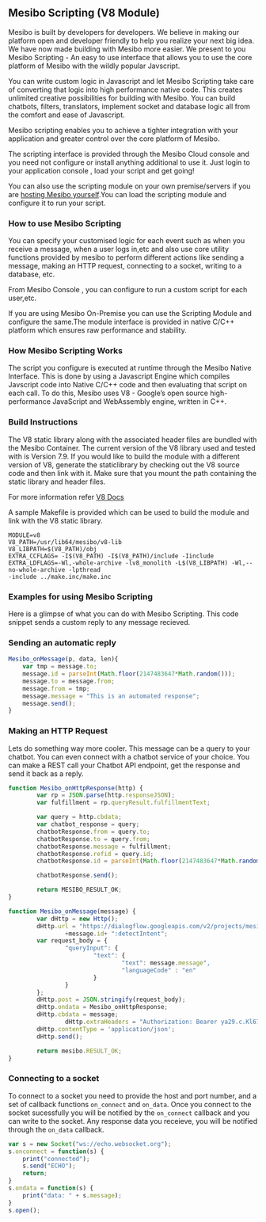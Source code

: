 ## Mesibo Scripting (V8 Module) 

Mesibo is built by developers for developers. We believe in making our platform open and developer friendly to help you realize your next big idea. We have now made building with Mesibo more easier. We present to you Mesibo Scripting - An easy to use interface that allows you to use the core platform of Mesibo with the wildly popular Javscript.

You can write custom logic in Javascript and let Mesibo Scripting take care of converting that logic into high performance native code. This creates unlimited creative possibilities for building with Mesibo. You can build chatbots, filters, translators, implement socket and database logic all from the comfort and ease of Javascript. 

Mesibo scripting enables you to achieve a tighter integration with your application and greater control over the core platform of Mesibo.

The scripting interface is provided through the Mesibo Cloud console and you need not configure or install anything additional to use it. Just login to your application console , load your script and get going! 

You can also use the scripting module on your own premise/servers if you are [hosting Mesibo yourself](https://mesibo.com/documentation/on-premise/).You can load the scripting module and configure it to run your script.

### How to use Mesibo Scripting
You can specify your customised logic for each event such as when you receive a message, when a user logs in,etc and also use core utility functions provided by mesibo to perform different actions like sending a message, making an HTTP request, connecting to a socket, writing to a database, etc.
 
From Mesibo Console , you can configure to run a custom script for each user,etc. 

If you are using Mesibo On-Premise you can use the Scripting Module and configure the same.The module interface is provided in native C/C++ platform which ensures raw performance and stability.

### How Mesibo Scripting Works
The script you configure is executed at runtime through the Mesibo Native Interface. This is done by using a Javascript Engine which compiles Javscript code into Native C/C++ code and then evaluating that script on each call.
To do this, Mesibo uses V8 - Google’s open source high-performance JavaScript and WebAssembly engine, written in C++.

### Build Instructions
The V8 static library along with the associated header files are bundled with the Mesibo Container. The current version of the V8 library used and tested with is Version 7.9. If you would like to build the module with a different version of V8, generate the staticlibrary by checking out the V8 source code and then link with it. Make sure that you mount the path containing the static library and header files.


For more information refer [V8 Docs](https://v8.dev/docs/embed)

A sample Makefile is provided which can be used to build the module and link with the V8 static library.
```
MODULE=v8
V8_PATH=/usr/lib64/mesibo/v8-lib
V8_LIBPATH=$(V8_PATH)/obj
EXTRA_CCFLAGS= -I$(V8_PATH) -I$(V8_PATH)/include -Iinclude 
EXTRA_LDFLAGS=-Wl,-whole-archive -lv8_monolith -L$(V8_LIBPATH) -Wl,--no-whole-archive -lpthread
-include ../make.inc/make.inc

```

### Examples for using Mesibo Scripting

Here is a glimpse of what you can do with Mesibo Scripting. This code snippet sends a custom reply to any message recieved. 

### Sending an automatic reply
```javascript
Mesibo_onMessage(p, data, len){
	var tmp = message.to;
	message.id = parseInt(Math.floor(2147483647*Math.random()));
	message.to = message.from;
	message.from = tmp;
	message.message = "This is an automated response";
	message.send();
}
```
### Making an HTTP Request
Lets do something way more cooler. This message can be a query to your chatbot. You can even connect with a chatbot service of your choice. You can make a REST call your Chatbot API endpoint, get the response and send it back as a reply.

```javascript
function Mesibo_onHttpResponse(http) {
        var rp = JSON.parse(http.responseJSON);
        var fulfillment = rp.queryResult.fulfillmentText;

        var query = http.cbdata;
        var chatbot_response = query;
        chatbotResponse.from = query.to;
        chatbotResponse.to = query.from;
        chatbotResponse.message = fulfillment;
        chatbotResponse.refid = query.id;
        chatbotResponse.id = parseInt(Math.floor(2147483647*Math.random()));

        chatbotResponse.send();

        return MESIBO_RESULT_OK;
}

function Mesibo_onMessage(message) {
        var dHttp = new Http();
        dHttp.url = "https://dialogflow.googleapis.com/v2/projects/mesibo-dialogflow/agent/sessions/"
                +message.id+ ":detectIntent";
        var request_body = {
                "queryInput": {
                        "text": {
                                "text": message.message",
                                "languageCode" : "en"
                        }
                }
        };
        dHttp.post = JSON.stringify(request_body);
        dHttp.ondata = Mesibo_onHttpResponse;
        dHttp.cbdata = message;
                dHttp.extraHeaders = "Authorization: Bearer ya29.c.Kl67B_MR8M_Odn17CquRQ_ALxfNACBs8o97wL0NmwUZSOXjVeoJkWq8KphTk80yKlnT1bVUZAn61zkym660E2DkdxOz6w1cMO5BRPhHV_0ij378huWJaIi_bdcvVN4vT";
        dHttp.contentType = 'application/json';
        dHttp.send();

        return mesibo.RESULT_OK;
}

```
### Connecting to a socket

To connect to a socket you need to provide the host and port number, and a set of callback functions
`on_connect` and `on_data`. Once you connect to the socket sucessfully you will be notified by the `on_connect` callback and you can write to the socket. Any response data you receieve, you will be notified through the `on_data` callback. 

```javascript
var s = new Socket("ws://echo.websocket.org");
s.onconnect = function(s) {
	print("connected");
	s.send("ECHO");
	return;
}
s.ondata = function(s) {
	print("data: " + s.message);
}
s.open();
```

